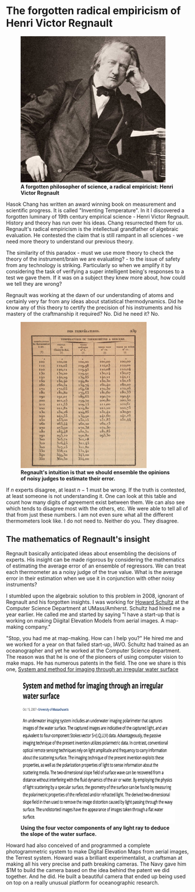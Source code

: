# The forgotten radical empiricism of Henri Victor Regnault

<p>
<figure>
    <img src="img/Regnault.jpeg"
         alt="Henri Victor Regnault."
         height="400">
    <figcaption>
    <b>A forgotten philosopher of science, a radical
    empiricist: Henri Victor Regnault</b>
    </figcaption>
</figure>
</p>

Hasok Chang has written an award winning book on measurement and scientific
progress. It is called "Inventing Temperature". In it I discovered a
forgotten luminary of 19th century empirical science - Henri Victor Regnault.
History and theory has run over his ideas. Chang resurrected them for us.
Regnault's radical empiricism is the intellectual grandfather of algebraic
evaluation. He contested the claim that is still rampant in all sciences -
we need more theory to understand our previous theory.

The similarity of this paradox - must we use more theory to check the theory
of the instrument/brain we are evaluating? - to the issue of safety from any
technology is striking. Particularly so when we amplify it by considering
the task of verifying a super intelligent being's responses to a test we gave
them. If it was on a subject they knew more about, how could we tell they are
wrong?

Regnault was working at the dawn of our understanding of atoms and certainly
very far from any ideas about statistical thermodynamics. Did he know any of
this theory to certify the precision of his instruments and his mastery of
the craftmanship it required? No. Did he need it? No.

<p>
<figure>
    <img src="img/RegnaultsTable.png"
         alt="Table comparing thermometers."
         height="400">
    <figcaption>
    <b>Regnault's intuition is that we should ensemble the
    opinions of noisy judges to estimate their error.</b>
    </figcaption>
</figure>
</p>

If $n$ experts disagree, at least $n-1$ must be wrong. If the truth is contested,
at least someone is not understanding it. One can look at this table and count
how many digits of agreement exist between them. We can also see which tends to
disagree most with the others, etc. We were able to tell all of that from just these
numbers. I am not even sure what all the different thermometers look like. I do
not need to. Neither do you. They disagree.

## The mathematics of Regnault's insight

Regnault basically anticipated ideas about ensembling the decisions of experts.
His insight can be made rigorous by considering the mathematics of estimating
the average error of an ensemble of regressors. We can treat each thermometer
as a noisy judge of the true value. What is the average error in their estimation
when we use it in conjunction with other noisy instruments?

I stumbled upon the algebraic solution to this problem in 2008, ignorant of
Regnault and his forgotten insights. I was working for
[Howard Schultz](http://vis-www.cs.umass.edu/~hschultz/) at
the Computer Science Department at UMass/Amherst. Schultz had hired me a year
earlier. He called me and started by saying "I have a start-up that is working
on making Diigital Elevation Models from aerial images. A map-making company."

"Stop, you had me at map-making. How can I help you?" He hired me and we worked
for a year on that failed start-up, IAVO. Schultz had trained as an oceanographer
and yet he worked at the Computer Science department. The reason was that he is
one of the pioneers of using computer vision to make maps. He has numerous patents
in the field. The one we share is this one,
[System and method for imaging through an irregular water surface ](https://patents.justia.com/patent/7630077)

<p>
<figure>
    <img src="img/PeriscopePatent.png"
         alt="Description of US Patent 7630077."
         height="400">
    <figcaption>
    <b>Using the four vector components of any light ray to
    deduce the slope of the water surface.</b>
    </figcaption>
</figure>
</p>

Howard had also conceived of and programmed a complete photogrammetric system
to make Digital Elevation Maps from aerial images, the Terrest system.
Howard was a brilliant experimentalist, a craftsman at making all his very
precise and path breaking cameras. The Navy gave him $1M to build the camera
based on the idea behind the patent we did together. And he did. He built a
beautiful camera that ended up being used on top on a really unusual platform
for oceanographic research.
